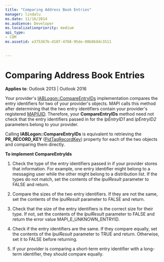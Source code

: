 ```yaml
---
title: "Comparing Address Book Entries"
manager: lindalu
ms.date: 11/16/2014
ms.audience: Developer
ms.localizationpriority: medium
api_type:
- COM
ms.assetid: e375367b-d107-4768-95de-00b8b9dc3511
 
 
---
```


# Comparing Address Book Entries

**Applies to**: Outlook 2013 | Outlook 2016
  
Your provider's [IABLogon::CompareEntryIDs](iablogon-compareentryids.md) implementation compares the entry identifiers for two of your provider's objects. MAPI calls this method after determining that the two entry identifiers contain your provider's registered [MAPIUID](mapiuid.md). Therefore, your **CompareEntryIDs** method need not check that the entry identifiers passed in for the _lpEntryID1_ and _lpEntryID2_ parameters belong to your provider.
  
Calling **IABLogon::CompareEntryIDs** is equivalent to retrieving the **PR_RECORD_KEY** ([PidTagRecordKey](pidtagrecordkey-canonical-property.md)) property for each of the two objects and comparing them directly.
  
 **To implement CompareEntryIds**
  
1. Check the type of the entry identifiers passed in if your provider stores that information. For example, one entry identifier might belong to a messaging user while the other might belong to a distribution list. If the types do not match, set the contents of the _lpulResult_ parameter to FALSE and return.

2. Compare the sizes of the two entry identifiers. If they are not the same, set the contents of the _lpulResult_ parameter to FALSE and return.

3. Check that the size of the entry identifiers is the correct size for their type. If not, set the contents of the _lpulResult_ parameter to FALSE and return the error value MAPI_E_UNKNOWN_ENTRYID.

4. Check if the entry identifiers are the same. If they compare equally, set the contents of the _lpulResult_ parameter to TRUE and return. Otherwise, set it to FALSE before returning.

5. If your provider is comparing a short-term entry identifier with a long-term identifier, they should compare equally.
